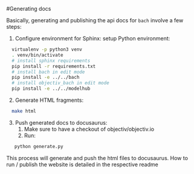 #Generating docs

Basically, generating and publishing the api docs for `bach` involve a few steps:
1. Configure environment for Sphinx: setup Python environment:
```bash
  virtualenv -p python3 venv
  . venv/bin/activate
  # install sphinx requirements
  pip install -r requirements.txt
  # install bach in edit mode
  pip install -e ../../bach
  # install objectiv_bach in edit mode
  pip install -e ../../modelhub
```

2. Generate HTML fragments:
```bash
  make html
```
3. Push generated docs to docusaurus:
   1. Make sure to have a checkout of objectiv/objectiv.io
   2. Run:
```bash
   python generate.py
```

This process will generate and push the html files to docusaurus. How to run / publish the website is detailed in the 
respective readme 
